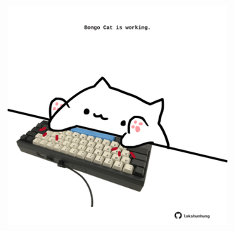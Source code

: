 <!-- built at 06/01/2022, 03:03:49 UTC -->
<p align="center">
  <img width="500" height="500" src="./ReadmeImage.svg">
</p>
